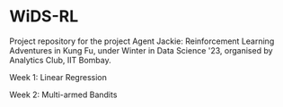# WiDS-RL
Project repository for the project Agent Jackie: Reinforcement Learning Adventures in Kung Fu, under Winter in Data Science '23, organised by Analytics Club, IIT Bombay.

Week 1: Linear Regression

Week 2: Multi-armed Bandits

